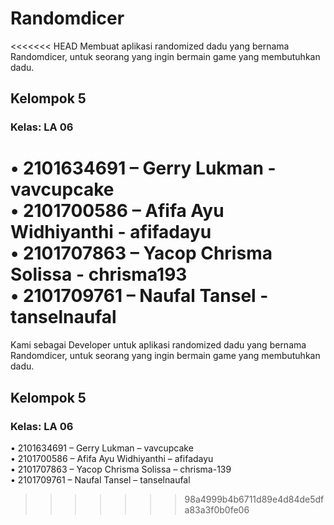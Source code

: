 # Randomdicer

<<<<<<< HEAD
Membuat aplikasi randomized dadu yang bernama Randomdicer, untuk seorang yang ingin bermain game yang membutuhkan dadu.

## Kelompok 5
### Kelas: LA 06
•	2101634691 – Gerry Lukman - vavcupcake  
•	2101700586 – Afifa Ayu Widhiyanthi - afifadayu  
•	2101707863 – Yacop Chrisma Solissa - chrisma193  
•	2101709761 – Naufal Tansel - tanselnaufal  
=======
Kami sebagai Developer untuk aplikasi randomized dadu yang bernama Randomdicer, untuk seorang yang ingin bermain game yang membutuhkan dadu.

## Kelompok 5
### Kelas: LA 06
•	2101634691 – Gerry Lukman – vavcupcake  
•	2101700586 – Afifa Ayu Widhiyanthi – afifadayu  
•	2101707863 – Yacop Chrisma Solissa – chrisma-139  
•	2101709761 – Naufal Tansel – tanselnaufal  
>>>>>>> 98a4999b4b6711d89e4d84de5dfa83a3f0b0fe06
